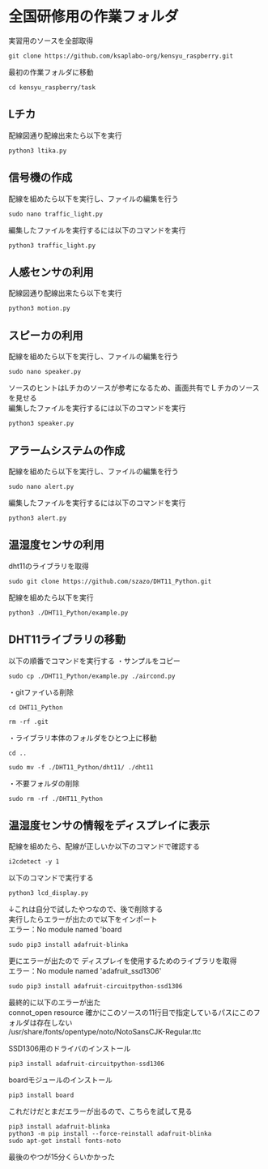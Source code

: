 # 全国研修用の作業フォルダ  

実習用のソースを全部取得  
```
git clone https://github.com/ksaplabo-org/kensyu_raspberry.git  
```  
最初の作業フォルダに移動  
```
cd kensyu_raspberry/task
```

## Lチカ  
配線図通り配線出来たら以下を実行  
```
python3 ltika.py
```

## 信号機の作成  
配線を組めたら以下を実行し、ファイルの編集を行う  
```
sudo nano traffic_light.py
```
編集したファイルを実行するには以下のコマンドを実行  
```
python3 traffic_light.py
```

## 人感センサの利用  
配線図通り配線出来たら以下を実行  
```
python3 motion.py
```

## スピーカの利用  
配線を組めたら以下を実行し、ファイルの編集を行う  
```
sudo nano speaker.py
```
ソースのヒントはLチカのソースが参考になるため、画面共有でＬチカのソースを見せる  
編集したファイルを実行するには以下のコマンドを実行  
```
python3 speaker.py
```

## アラームシステムの作成  
配線を組めたら以下を実行し、ファイルの編集を行う  
```
sudo nano alert.py
```
編集したファイルを実行するには以下のコマンドを実行  
```
python3 alert.py
```

## 温湿度センサの利用  
dht11のライブラリを取得  
```
sudo git clone https://github.com/szazo/DHT11_Python.git
```
配線を組めたら以下を実行  
```
python3 ./DHT11_Python/example.py
```

## DHT11ライブラリの移動
以下の順番でコマンドを実行する
・サンプルをコピー
```
sudo cp ./DHT11_Python/example.py ./aircond.py
```
・gitファイいる削除
```
cd DHT11_Python
```
```
rm -rf .git
```
・ライブラリ本体のフォルダをひとつ上に移動
```
cd ..
```
```
sudo mv -f ./DHT11_Python/dht11/ ./dht11
```
・不要フォルダの削除
```
sudo rm -rf ./DHT11_Python
```

## 温湿度センサの情報をディスプレイに表示  

配線を組めたら、配線が正しいか以下のコマンドで確認する  
```
i2cdetect -y 1
```
以下のコマンドで実行する  
```
python3 lcd_display.py
```

↓これは自分で試したやつなので、後で削除する  
実行したらエラーが出たので以下をインポート  
エラー：No module named 'board
```
sudo pip3 install adafruit-blinka
```
更にエラーが出たので
ディスプレイを使用するためのライブラリを取得  
エラー：No module named 'adafruit_ssd1306'
```
sudo pip3 install adafruit-circuitpython-ssd1306
```
最終的に以下のエラーが出た  
connot_open resource
確かにこのソースの11行目で指定しているパスにこのフォルダは存在しない  
/usr/share/fonts/opentype/noto/NotoSansCJK-Regular.ttc

SSD1306用のドライバのインストール  
```
pip3 install adafruit-circuitpython-ssd1306 
```
boardモジュールのインストール  
```
pip3 install board
```
これだけだとまだエラーが出るので、こちらを試して見る  
```
pip3 install adafruit-blinka
python3 -m pip install --force-reinstall adafruit-blinka
sudo apt-get install fonts-noto
```
最後のやつが15分くらいかかった